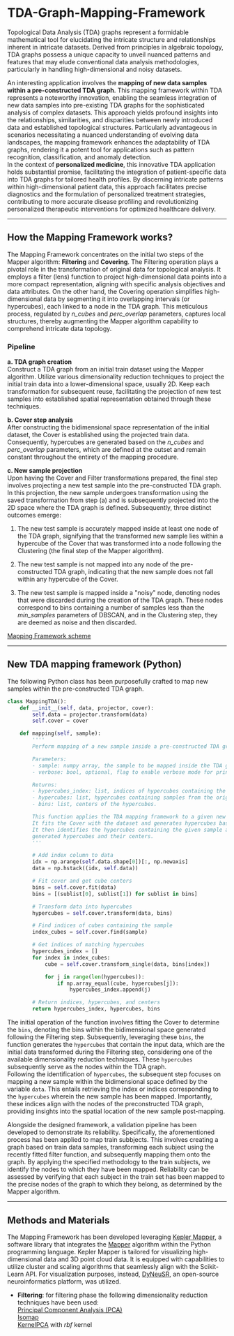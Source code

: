 # TDA-Graph-Mapping-Framework
Topological Data Analysis (TDA) graphs represent a formidable mathematical tool for elucidating the intricate structure and relationships inherent in intricate datasets. Derived from principles in algebraic topology, TDA graphs possess a unique capacity to unveil nuanced patterns and features that may elude conventional data analysis methodologies, particularly in handling high-dimensional and noisy datasets.  

An interesting application involves the **mapping of new data samples within a pre-constructed TDA graph**. This mapping framework within TDA represents a noteworthy innovation, enabling the seamless integration of new data samples into pre-existing TDA graphs for the sophisticated analysis of complex datasets. This approach yields profound insights into the relationships, similarities, and disparities between newly introduced data and established topological structures. Particularly advantageous in scenarios necessitating a nuanced understanding of evolving data landscapes, the mapping framework enhances the adaptability of TDA graphs, rendering it a potent tool for applications such as pattern recognition, classification, and anomaly detection.  
In the context of **personalized medicine**, this innovative TDA application holds substantial promise, facilitating the integration of patient-specific data into TDA graphs for tailored health profiles. By discerning intricate patterns within high-dimensional patient data, this approach facilitates precise diagnostics and the formulation of personalized treatment strategies, contributing to more accurate disease profiling and revolutionizing personalized therapeutic interventions for optimized healthcare delivery.

---

## How the Mapping Framework works?
The Mapping Framework concentrates on the initial two steps of the Mapper algorithm: **Filtering** and **Covering**. The Filtering operation plays a pivotal role in the transformation of original data for topological analysis. It employs a filter (lens) function to project high-dimensional data points into a more compact representation, aligning with specific analysis objectives and data attributes. On the other hand, the Covering operation simplifies high-dimensional data by segmenting it into overlapping intervals (or hypercubes), each linked to a node in the TDA graph. This meticulous process, regulated by _n_cubes_ and _perc_overlap_ parameters, captures local structures, thereby augmenting the Mapper algorithm capability to comprehend intricate data topology.

### Pipeline
**a. TDA graph creation**  
Construct a TDA graph from an initial train dataset using the Mapper algorithm. Utilize various dimensionality reduction techniques to project the initial train data into a lower-dimensional space, usually 2D. Keep each transformation for subsequent reuse, facilitating the projection of new test samples into established spatial representation obtained through these techniques.

**b. Cover step analysis**  
After constructing the bidimensional space representation of the initial dataset, the Cover is established using the projected train data. Consequently, hypercubes are generated based on the _n_cubes_ and _perc_overlap_ parameters, which are defined at the outset and remain constant throughout the entirety of the mapping procedure.

**c. New sample projection**  
Upon having the Cover and Filter transformations prepared, the final step involves projecting a new test sample into the pre-constructed TDA graph. In this projection, the new sample undergoes transformation using the saved transformation from step (a) and is subsequently projected into the 2D space where the TDA graph is defined. Subsequently, three distinct outcomes emerge:

1. The new test sample is accurately mapped inside at least one node of the TDA graph, signifying that the transformed new sample lies within a hypercube of the Cover that was transformed into a node following the Clustering (the final step of the Mapper algorithm).
  
2. The new test sample is not mapped into any node of the pre-constructed TDA graph, indicating that the new sample does not fall within any hypercube of the Cover.

3. The new test sample is mapped inside a "noisy" node, denoting nodes that were discarded during the creation of the TDA graph. These nodes correspond to bins containing a number of samples less than the _min_samples_ parameters of DBSCAN, and in the Clustering step, they are deemed as noise and then discarded.

[Mapping Framework scheme](/images/framework_scheme.png)

---

## New TDA mapping framework (Python)
The following Python class has been purposefully crafted to map new samples within the pre-constructed TDA graph.
```python
class MappingTDA():
    def __init__(self, data, projector, cover):
        self.data = projector.transform(data)
        self.cover = cover

    def mapping(self, sample):
        ''''
        Perform mapping of a new sample inside a pre-constructed TDA graph.

        Parameters:
        - sample: numpy array, the sample to be mapped inside the TDA graph.
        - verbose: bool, optional, flag to enable verbose mode for printing hypercube details. Default is False.

        Returns:
        - hypercubes_index: list, indices of hypercubes containing the sample.
        - hypercubes: list, hypercubes containing samples from the original dataset.
        - bins: list, centers of the hypercubes.

        This function applies the TDA mapping framework to a given new sample.
        It fits the Cover with the dataset and generates hypercubes based on the specified cover range.
        It then identifies the hypercubes containing the given sample and returns their indices along with the
        generated hypercubes and their centers.
        '''

        # Add index column to data
        idx = np.arange(self.data.shape[0])[:, np.newaxis]
        data = np.hstack((idx, self.data))

        # Fit cover and get cube centers
        bins = self.cover.fit(data)
        bins = [(sublist[0], sublist[1]) for sublist in bins]

        # Transform data into hypercubes
        hypercubes = self.cover.transform(data, bins)

        # Find indices of cubes containing the sample
        index_cubes = self.cover.find(sample)

        # Get indices of matching hypercubes
        hypercubes_index = []
        for index in index_cubes:
            cube = self.cover.transform_single(data, bins[index])

            for j in range(len(hypercubes)):
                if np.array_equal(cube, hypercubes[j]):
                    hypercubes_index.append(j)

        # Return indices, hypercubes, and centers
        return hypercubes_index, hypercubes, bins
```
The initial operation of the function involves fitting the Cover to determine the `bins`, denoting the bins within the bidimensional space generated following the Filtering step. Subsequently, leveraging these `bins`, the function generates the `hypercubes` that contain the input data, which are the initial data transformed during the Filtering step, considering one of the available dimensionality reduction techniques. These `hypercubes` subsequently serve as the nodes within the TDA graph.  
Following the identification of `hypercubes`, the subsequent step focuses on mapping a new sample within the bidimensional space defined by the variable `data`. This entails retrieving the index or indices corresponding to the `hypercubes` wherein the new sample has been mapped. Importantly, these indices align with the nodes of the preconstructed TDA graph, providing insights into the spatial location of the new sample post-mapping.  

Alongside the designed framework, a validation pipeline has been developed to demonstrate its reliability. Specifically, the aforementioned process has been applied to map train subbjects. This involves creating a graph based on train data samples, transforming each subject using the recently fitted filter function, and subsequently mapping them onto the graph. By applying the specified methodology to the train subjects, we identify the nodes to which they have been mapped. Reliability can be assessed by verifying that each subject in the train set has been mapped to the precise nodes of the graph to which they belong, as determined by the Mapper algorithm.

---

## Methods and Materials
The Mapping Framework has been developed leveraging [Kepler Mapper](https://kepler-mapper.scikit-tda.org/en/latest/), a software library that integrates the [Mapper](https://www.quantmetry.com/blog/topological-data-analysis-with-mapper/) algorithm within the Python programming language. Kepler Mapper is tailored for visualizing high-dimensional data and 3D point cloud data. It is equipped with capabilities to utilize cluster and scaling algorithms that seamlessly align with the Scikit-Learn API. For visualization purposes, instead, [DyNeuSR](https://github.com/braindynamicslab/dyneusr), an open-source neuroinformatics platform, was utilized.

- **Filtering**: for filtering phase the following dimensionality reduction techniques have been used:     
  [Principal Component Analysis (PCA)](https://scikit-learn.org/stable/modules/generated/sklearn.decomposition.PCA.html)     
  [Isomap](https://scikit-learn.org/stable/modules/generated/sklearn.manifold.Isomap.html)     
  [KernelPCA](https://scikit-learn.org/stable/modules/generated/sklearn.decomposition.KernelPCA.html) with _rbf_ kernel
